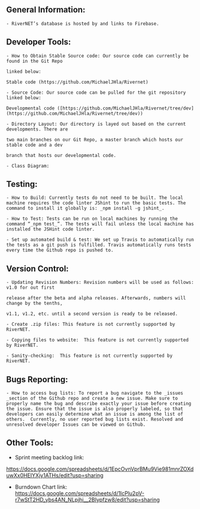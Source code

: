 ## General Information:

    - RiverNET’s database is hosted by and links to Firebase.

## Developer Tools:

    - How to Obtain Stable Source code: Our source code can currently be found in the Git Repo 

    linked below:

  	Stable code (https://github.com/MichaelJHla/Rivernet)

    - Source Code: Our source code can be pulled for the git repository linked below:

  	Developmental code ([https://github.com/MichaelJHla/Rivernet/tree/dev](https://github.com/MichaelJHla/Rivernet/tree/dev))

    - Directory Layout: Our directory is layed out based on the current developments. There are 

    two main branches on our Git Repo, a master branch which hosts our stable code and a dev 

    branch that hosts our developmental code.

    - Class Diagram:

## Testing:

    - How to Build: Currently tests do not need to be built. The local machine requires the code linter JShint to run the basic tests. The command to install it globally is: _npm install -g jshint_.

    - How to Test: Tests can be run on local machines by running the command “_npm test_”. The tests will fail unless the local machine has installed the JSHint code linter. 

    - Set up automated build & test: We set up Travis to automatically run the tests as a git push is fulfilled. Travis automatically runs tests every time the Github repo is pushed to. 

## Version Control:

    - Updating Revision Numbers: Revision numbers will be used as follows: v1.0 for out first 

    release after the beta and alpha releases. Afterwards, numbers will change by the tenths, 

    v1.1, v1.2, etc. until a second version is ready to be released.

    - Create .zip files: This feature is not currently supported by RiverNET.

    - Copying files to website:  This feature is not currently supported by RiverNET.

    - Sanity-checking:  This feature is not currently supported by RiverNET.

## Bugs Reporting: 

    - How to access bug lists: To report a bug navigate to the _issues _section of the Github repo and create a new issue. Make sure to properly name the bug and describe exactly your issue before creating the issue. Ensure that the issue is also properly labeled, so that developers can easily determine what an issue is among the list of others.  Currently, no user reported bug lists exist. Resolved and unresolved developer Issues can be viewed on Github. 

## Other Tools:

 - Sprint meeting backlog link:

https://docs.google.com/spreadsheets/d/1EpcOvnVprBMu9Vie981mnrZOXduwXx0HEIYXjy1ATHs/edit?usp=sharing

 - Burndown Chart link: https://docs.google.com/spreadsheets/d/1lcPlu2pV-r7wStT2HD_ybs4AN_NLpjhi__2BIypfzw8/edit?usp=sharing
